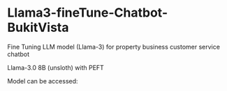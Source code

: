 # Llama3-fineTune-Chatbot-BukitVista
Fine Tuning LLM model (Llama-3) for property business customer service chatbot

Llama-3.0 8B (unsloth) with PEFT

Model can be accessed: 
